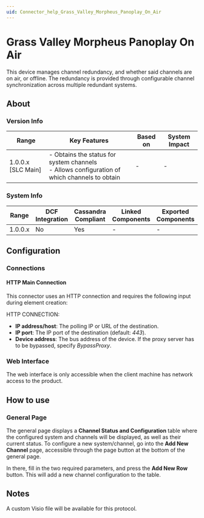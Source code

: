 ```yaml
---
uid: Connector_help_Grass_Valley_Morpheus_Panoplay_On_Air
---
```


# Grass Valley Morpheus Panoplay On Air

This device manages channel redundancy, and whether said channels are on air, or offline. The redundancy is provided through configurable channel synchronization across multiple redundant systems.

## About

### Version Info

| Range              | Key Features                                                                                   | Based on | System Impact |
|--------------------|------------------------------------------------------------------------------------------------|----------|---------------|
| 1.0.0.x [SLC Main] | - Obtains the status for system channels<br>- Allows configuration of which channels to obtain | -        | -             |

### System Info

| Range     | DCF Integration     | Cassandra Compliant     | Linked Components     | Exported Components     |
|-----------|---------------------|-------------------------|-----------------------|-------------------------|
| 1.0.0.x   | No                  | Yes                     | -                     | -                       |

## Configuration

### Connections

#### HTTP Main Connection

This connector uses an HTTP connection and requires the following input during element creation:

HTTP CONNECTION:

- **IP address/host**: The polling IP or URL of the destination.
- **IP port**: The IP port of the destination (default: *443*).
- **Device address**: The bus address of the device. If the proxy server has to be bypassed, specify *BypassProxy*.

### Web Interface

The web interface is only accessible when the client machine has network access to the product.

## How to use

### General Page

The general page displays a **Channel Status and Configuration** table where the configured system and channels will be displayed, as well as their current status. To configure a new system/channel, go into the **Add New Channel** page, accessible through the page button at the bottom of the general page.

In there, fill in the two required parameters, and press the **Add New Row** button. This will add a new channel configuration to the table.

## Notes

A custom Visio file will be available for this protocol.
